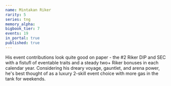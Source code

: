 ```yaml
---
name: Mintakan Riker
rarity: 5
series: tng
memory_alpha:
bigbook_tier: 7
events: 19
in_portal: true
published: true
---
```


His event contributions look quite good on paper - the #2 Riker DIP and SEC with a fistufl of eventable traits and a steady two+ Riker bonuses in each calendar year. Considering his dreary voyage, gauntlet, and arena power, he's best thought of as a luxury 2-skill event choice with more gas in the tank for weekends.
